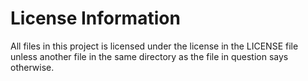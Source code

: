 # License Information

All files in this project is licensed under the license in the LICENSE file unless another file in the same directory as the file in question says otherwise.
